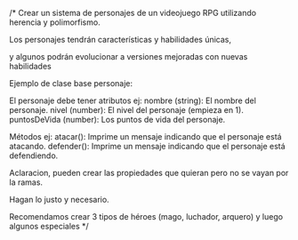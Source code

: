 /* Crear un sistema de personajes de un 
videojuego RPG utilizando herencia y 
polimorfismo.

 Los personajes tendrán 
características y habilidades únicas,

 y algunos podrán evolucionar a versiones 
mejoradas con nuevas habilidades

Ejemplo de clase base personaje:

El personaje debe tener atributos ej:
nombre (string): El nombre del personaje.
nivel (number): El nivel del personaje (empieza en 1).
puntosDeVida (number): Los puntos de vida del personaje.

Métodos ej:
atacar(): Imprime un mensaje indicando que el personaje 
está atacando.
defender(): Imprime un mensaje indicando que el personaje 
está defendiendo.

Aclaracion, pueden crear las propiedades que quieran 
pero no se vayan por la ramas.

Hagan lo justo y 
necesario. 

Recomendamos crear  3 tipos de héroes (mago, 
luchador, arquero) y luego algunos especiales */